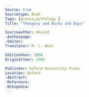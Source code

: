 ```yaml
---
Source: true
Sourcetype: Book
Tags: [greece,mythology ]
Title: "Theogony and Works and Days"

Sourceauthor: Hesiod
-Authorpage:
-Editor:
Translator: M. L. West

EditionYear: 2008
OriginalYear: 1988

Publisher: Oxford University Press
Location: Oxford
-Abstract:
-Reference:
-Wikipedia:
---
```

